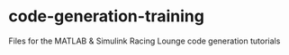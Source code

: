 # code-generation-training
Files for the MATLAB &amp; Simulink Racing Lounge code generation tutorials
